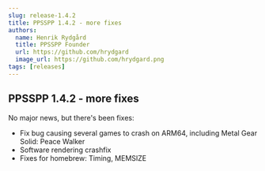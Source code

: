 ```yaml
---
slug: release-1.4.2
title: PPSSPP 1.4.2 - more fixes
authors:
  name: Henrik Rydgård
  title: PPSSPP Founder
  url: https://github.com/hrydgard
  image_url: https://github.com/hrydgard.png
tags: [releases]
---
```


## PPSSPP 1.4.2 - more fixes

No major news, but there's been fixes:

* Fix bug causing several games to crash on ARM64, including Metal Gear Solid: Peace Walker
* Software rendering crashfix
* Fixes for homebrew: Timing, MEMSIZE
